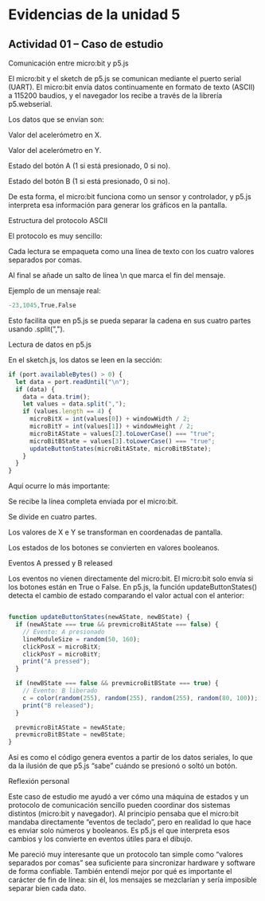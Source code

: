 
# Evidencias de la unidad 5

## Actividad 01 – Caso de estudio
Comunicación entre micro:bit y p5.js

El micro:bit y el sketch de p5.js se comunican mediante el puerto serial (UART).
El micro:bit envía datos continuamente en formato de texto (ASCII) a 115200 baudios, y el navegador los recibe a través de la librería p5.webserial.

Los datos que se envían son:

Valor del acelerómetro en X.

Valor del acelerómetro en Y.

Estado del botón A (1 si está presionado, 0 si no).

Estado del botón B (1 si está presionado, 0 si no).

De esta forma, el micro:bit funciona como un sensor y controlador, y p5.js interpreta esa información para generar los gráficos en la pantalla.

Estructura del protocolo ASCII

El protocolo es muy sencillo:

Cada lectura se empaqueta como una línea de texto con los cuatro valores separados por comas.

Al final se añade un salto de línea \n que marca el fin del mensaje.

Ejemplo de un mensaje real:

```javascript
-23,1045,True,False
```

Esto facilita que en p5.js se pueda separar la cadena en sus cuatro partes usando .split(",").

Lectura de datos en p5.js

En el sketch.js, los datos se leen en la sección:

```javascript
if (port.availableBytes() > 0) {
  let data = port.readUntil("\n");
  if (data) {
    data = data.trim();
    let values = data.split(",");
    if (values.length == 4) {
      microBitX = int(values[0]) + windowWidth / 2;
      microBitY = int(values[1]) + windowHeight / 2;
      microBitAState = values[2].toLowerCase() === "true";
      microBitBState = values[3].toLowerCase() === "true";
      updateButtonStates(microBitAState, microBitBState);
    }
  }
}
```

Aquí ocurre lo más importante:

Se recibe la línea completa enviada por el micro:bit.

Se divide en cuatro partes.

Los valores de X e Y se transforman en coordenadas de pantalla.

Los estados de los botones se convierten en valores booleanos.

Eventos A pressed y B released

Los eventos no vienen directamente del micro:bit.
El micro:bit solo envía si los botones están en True o False.
En p5.js, la función updateButtonStates() detecta el cambio de estado comparando el valor actual con el anterior:

```javascript

function updateButtonStates(newAState, newBState) {
  if (newAState === true && prevmicroBitAState === false) {
    // Evento: A presionado
    lineModuleSize = random(50, 160);
    clickPosX = microBitX;
    clickPosY = microBitY;
    print("A pressed");
  }

  if (newBState === false && prevmicroBitBState === true) {
    // Evento: B liberado
    c = color(random(255), random(255), random(255), random(80, 100));
    print("B released");
  }

  prevmicroBitAState = newAState;
  prevmicroBitBState = newBState;
}
```

Así es como el código genera eventos a partir de los datos seriales, lo que da la ilusión de que p5.js “sabe” cuándo se presionó o soltó un botón.

Reflexión personal

Este caso de estudio me ayudó a ver cómo una máquina de estados y un protocolo de comunicación sencillo pueden coordinar dos sistemas distintos (micro:bit y navegador).
Al principio pensaba que el micro:bit mandaba directamente “eventos de teclado”, pero en realidad lo que hace es enviar solo números y booleanos. Es p5.js el que interpreta esos cambios y los convierte en eventos útiles para el dibujo.

Me pareció muy interesante que un protocolo tan simple como “valores separados por comas” sea suficiente para sincronizar hardware y software de forma confiable. También entendí mejor por qué es importante el carácter de fin de línea: sin él, los mensajes se mezclarían y sería imposible separar bien cada dato.
